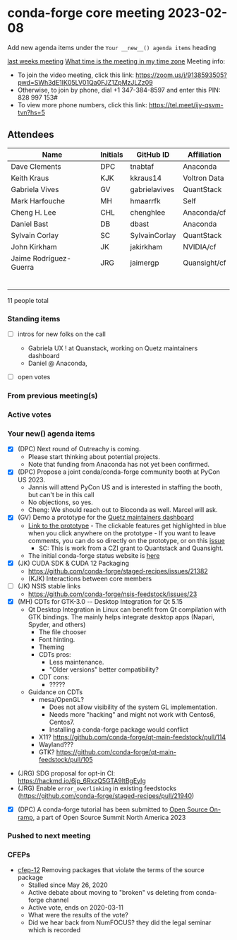 # conda-forge core meeting 2023-02-08

Add new agenda items under the `Your __new__() agenda items` heading

[last weeks meeting](https://hackmd.io/nXasZFJ6QE-hxh1x_6kpIg?edit)
[What time is the meeting in my time zone](https://arewemeetingyet.com/UTC/2020-08-26/17:00/w/Conda-forge%20dev%20meeting#eyJ1cmwiOiJodHRwczovL2hhY2ttZC5pby9wUk15dFVKV1FmU3NJM2xvMGlqQzJRP2VkaXQifQ==)
Meeting info: 
* To join the video meeting, click this link: https://zoom.us/j/9138593505?pwd=SWh3dE1IK05LV01Qa0FJZ1ZpMzJLZz09
* Otherwise, to join by phone, dial +1 347-384-8597 and enter this PIN: 828 997 153#
* To view more phone numbers, click this link: https://tel.meet/ijv-qsvm-tvn?hs=5

## Attendees

| Name                    | Initials | GitHub ID        | Affiliation                 |
| ----------------------- | -------- | ---------------  | --------------------------- |
| Dave Clements           | DPC      | tnabtaf          | Anaconda                    |
| Keith Kraus             | KJK      | kkraus14         | Voltron Data                |
| Gabriela Vives          | GV       | gabrielavives    | QuantStack                  |
| Mark Harfouche          | MH       | hmaarrfk         | Self                        |
| Cheng H. Lee            | CHL      | chenghlee        | Anaconda/cf                 |
| Daniel Bast             | DB       | dbast            | Anaconda                    |
| Sylvain Corlay          | SC       | SylvainCorlay    | QuantStack                  |
| John Kirkham            | JK       | jakirkham        | NVIDIA/cf                   |
| Jaime Rodríguez-Guerra  | JRG      | jaimergp         | Quansight/cf                |
|                         |          |                  |                             |
|                         |          |                  |                             |
|                         |          |                  |                             |
|                         |          |                  |                             |
|                         |          |                  |                             |
|                         |          |                  |                             |

11 people total


### Standing items

* [ ] intros for new folks on the call
    * Gabriela UX ! at Quanstack, working on Quetz maintainers dashboard
    * Daniel @ Anaconda, 

* [ ] open votes

### From previous meeting(s)

### Active votes

### Your __new__() agenda items

- [x] (DPC) Next round of Outreachy is coming.
    - Please start thinking about potential projects.
    - Note that funding from Anaconda has not yet been confirmed.
- [x] (DPC) Propose a joint conda/conda-forge community booth at PyCon US 2023.
    - Jannis will attend PyCon US and is interested in staffing the booth, but can't be in this call 
    - No objections, so yes.
    - Cheng: We should reach out to Bioconda as well. Marcel will ask.
- [x] (GV) Demo a prototype for the [Quetz maintainers dashboard](https://github.com/Quansight-Labs/czi-conda-forge-mgmt/issues/14)
    - [Link to the prototype](https://www.figma.com/proto/OyJAi7Xjl1J4Zo0OsMVBV4/Migration-status?node-id=484%3A8779&scaling=min-zoom&page-id=484%3A8748&starting-point-node-id=484%3A8779)
            - The clickable features get highlighted in blue when you click anywhere on the prototype
            - If you want to leave comments, you can do so directly on the prototype, or on this [issue](https://github.com/Quansight-Labs/czi-conda-forge-mgmt/issues/14)
        - SC: This is work from a CZI grant to Quantstack and Quansight.
    - The initial conda-forge status website is [here](https://conda-forge.org/status/)
- [x] (JK) CUDA SDK & CUDA 12 Packaging
    - https://github.com/conda-forge/staged-recipes/issues/21382
    - (KJK) Interactions between core members
- [ ] (JK) NSIS stable links
    - https://github.com/conda-forge/nsis-feedstock/issues/23
- [x] (MH) CDTs for GTK-3.0 -- Desktop Integration for Qt 5.15
    - Qt Desktop Integration in Linux can benefit from Qt compilation with GTK bindings. The mainly helps integrate desktop apps (Napari, Spyder, and others)
        - The file chooser
        - Font hinting.
        - Theming
        - CDTs pros:
            - Less maintenance.
            - "Older versions" better compatibility?
        - CDT cons:
            - ?????
    - Guidance on CDTs
        - mesa/OpenGL?
            - Does not allow visibility of the system GL implementation.
            - Needs more "hacking" and might not work with Centos6, Centos7.
            - Installing a conda-forge package would conflict 
        - X11? https://github.com/conda-forge/qt-main-feedstock/pull/114
        - Wayland???
        - GTK? https://github.com/conda-forge/qt-main-feedstock/pull/105
- (JRG) SDG proposal for opt-in CI: https://hackmd.io/6jp_6RxzQ5GTA9ltBgEylg
- (JRG) Enable `error_overlinking` in existing feedstocks (https://github.com/conda-forge/staged-recipes/pull/21940)
- [x] (DPC) A conda-forge tutorial has been submitted to [Open Source On-ramp](https://events.linuxfoundation.org/open-source-summit-north-america/about/os-on-ramp/), a part of Open Source Summit North America 2023

### Pushed to next meeting

### CFEPs

* [cfep-12](https://github.com/conda-forge/cfep/pull/23) Removing packages that violate the terms of the source package
    * Stalled since May 26, 2020
    * Active debate about moving to "broken" vs deleting from conda-forge channel
    * Active vote, ends on 2020-03-11
    * What were the results of the vote?
    * Did we hear back from NumFOCUS? they did the legal seminar which is recorded
